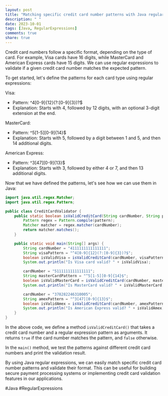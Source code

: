 ```yaml
---
layout: post
title: "Matching specific credit card number patterns with Java regular expressions"
description: " "
date: 2023-10-01
tags: [Java, RegularExpressions]
comments: true
share: true
---
```


Credit card numbers follow a specific format, depending on the type of card. For example, Visa cards have 16 digits, while MasterCard and American Express cards have 15 digits. We can use regular expressions to validate if a given credit card number matches the expected pattern.

To get started, let's define the patterns for each card type using regular expressions:

Visa:
- Pattern: ^4[0-9]{12}(?:[0-9]{3})?$
- Explanation: Starts with 4, followed by 12 digits, with an optional 3-digit extension at the end.

MasterCard:
- Pattern: ^5[1-5][0-9]{14}$
- Explanation: Starts with 5, followed by a digit between 1 and 5, and then 14 additional digits.

American Express:
- Pattern: ^3[47][0-9]{13}$
- Explanation: Starts with 3, followed by either 4 or 7, and then 13 additional digits.

Now that we have defined the patterns, let's see how we can use them in Java:

```java
import java.util.regex.Matcher;
import java.util.regex.Pattern;

public class CreditCardValidator {
    public static boolean isValidCreditCard(String cardNumber, String pattern) {
        Pattern regex = Pattern.compile(pattern);
        Matcher matcher = regex.matcher(cardNumber);
        return matcher.matches();
    }

    public static void main(String[] args) {
        String cardNumber = "4111111111111111";
        String visaPattern = "^4[0-9]{12}(?:[0-9]{3})?$";
        boolean isValidVisa = isValidCreditCard(cardNumber, visaPattern);
        System.out.println("Is Visa card valid? " + isValidVisa);

        cardNumber = "5111111111111111";
        String masterCardPattern = "^5[1-5][0-9]{14}$";
        boolean isValidMasterCard = isValidCreditCard(cardNumber, masterCardPattern);
        System.out.println("Is MasterCard valid? " + isValidMasterCard);

        cardNumber = "378282246310005";
        String amexPattern = "^3[47][0-9]{13}$";
        boolean isValidAmex = isValidCreditCard(cardNumber, amexPattern);
        System.out.println("Is American Express valid? " + isValidAmex);
    }
}
```

In the above code, we define a method `isValidCreditCard()` that takes a credit card number and a regular expression pattern as arguments. It returns `true` if the card number matches the pattern, and `false` otherwise.

In the `main()` method, we test the patterns against different credit card numbers and print the validation result.

By using Java regular expressions, we can easily match specific credit card number patterns and validate their format. This can be useful for building secure payment processing systems or implementing credit card validation features in our applications.

#Java #RegularExpressions